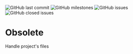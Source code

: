 ![GitHub last commit](https://img.shields.io/github/last-commit/Bernardrouhi/Obsolete)
![GitHub milestones](https://img.shields.io/github/milestones/open/Bernardrouhi/Obsolete)
![GitHub issues](https://img.shields.io/github/issues-raw/Bernardrouhi/Obsolete)
![GitHub closed issues](https://img.shields.io/github/issues-closed-raw/Bernardrouhi/Obsolete)
# Obsolete
Handle project's files

